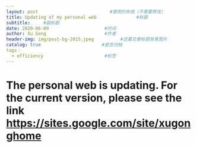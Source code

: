 ```yaml
---
layout: post                           #使用的布局（不需要修改）
title: Updating of my personal web               #标题
subtitle:     #副标题
date: 2020-06-09                     #时间
author: Xu Gong                      #作者
header-img: img/post-bg-2015.jpeg          #这篇文章标题背景图片
catalog: true                       #是否归档
tags： 
  - efficiency                       #标签
---
```




# The personal web is updating. For the current version, please see the link https://sites.google.com/site/xugonghome

